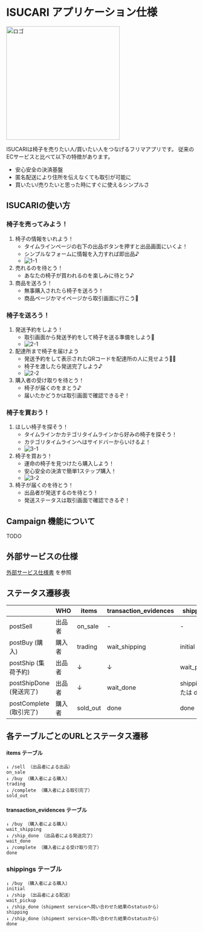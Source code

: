 # ISUCARI アプリケーション仕様

<img src="../frontend/public/logo.png" alt="ロゴ" height="300px" />

ISUCARIは椅子を売りたい人/買いたい人をつなげるフリマアプリです。
従来のECサービスと比べて以下の特徴があります。

* 安心安全の決済基盤
* 匿名配送により住所を伝えなくても取引が可能に
* 買いたい/売りたいと思った時にすぐに使えるシンプルさ

## ISUCARIの使い方

### 椅子を売ってみよう！

1. 椅子の情報をいれよう！
    - タイムラインページの右下の出品ボタンを押すと出品画面にいくよ！
    - シンプルなフォームに情報を入力すれば即出品♪
    - ![1-1](images/1-1.png)
1. 売れるのを待とう！
    - あなたの椅子が買われるのを楽しみに待とう♪
1. 商品を送ろう！
    - 無事購入されたら椅子を送ろう！
    - 商品ページかマイページから取引画面に行こう👀

### 椅子を送ろう！

1. 発送予約をしよう！
    - 取引画面から発送予約をして椅子を送る準備をしよう😤
    - ![2-1](images/2-1.png)
1. 配達所まで椅子を届けよう
    - 発送予約をして表示されたQRコードを配達所の人に見せよう🏃‍♀️
    - 椅子を渡したら発送完了しよう♪
    - ![2-2](images/2-2.png)
1. 購入者の受け取りを待とう！
    - 椅子が届くのをまとう♪
    - 届いたかどうかは取引画面で確認できるぞ！

### 椅子を買おう！

1. ほしい椅子を探そう！
    - タイムラインかカテゴリタイムラインから好みの椅子を探そう！
    - カテゴリタイムラインへはサイドバーからいけるよ！
    - ![3-1](images/3-1.png)
1. 椅子を買おう！
    - 運命の椅子を見つけたら購入しよう！
    - 安心安全の決済で簡単1ステップ購入！
    - ![3-2](images/3-2.png)
1. 椅子が届くのを待とう！
    - 出品者が発送するのを待とう！
    - 発送ステータスは取引画面で確認できるぞ！

## Campaign 機能について

TODO

##  外部サービスの仕様

[外部サービス仕様書](EXTERNAL_SERVICE_SPEC.md) を参照

## ステータス遷移表

|                       | WHO    | items    | transaction_evidences | shippings            |
|-----------------------|--------|----------|-----------------------|----------------------|
| postSell              | 出品者  | on_sale  | -                    | -                    |
| postBuy  (購入)      | 購入者  | trading  | wait_shipping         | initial              |
| postShip (集荷予約)   | 出品者 | ↓        | ↓                     | wait_pickup          |
| postShipDone (発送完了)|  出品者 | ↓        | wait_done             | shipping または done |
| postComplete (取引完了)| 購入者  | sold_out | done                  | done                 |


## 各テーブルごとのURLとステータス遷移

#### items テーブル

```
↓ /sell （出品者による出品）
on_sale
↓ /buy （購入者による購入）
trading
↓ /complete （購入者による取引完了）
sold_out
```

#### transaction_evidences テーブル

```
↓ /buy （購入者による購入）
wait_shipping
↓ /ship_done （出品者による発送完了）
wait_done
↓ /complete （購入者による受け取り完了）
done
```

### shippings テーブル

```
↓ /buy （購入者による購入）
initial
↓ /ship （出品者による配送）
wait_pickup
↓ /ship_done（shipment serviceへ問い合わせた結果のstatusから）
shipping
↓ /ship_done（shipment serviceへ問い合わせた結果のstatusから）
done
```
